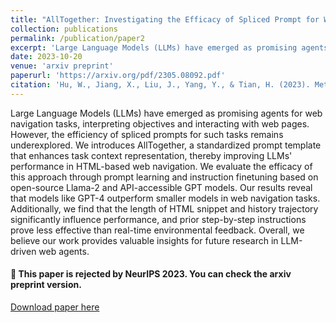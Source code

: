 ```yaml
---
title: "AllTogether: Investigating the Efficacy of Spliced Prompt for Web Navigation using Large Language Models"
collection: publications
permalink: /publication/paper2
excerpt: 'Large Language Models (LLMs) have emerged as promising agents for web navigation tasks, interpreting objectives and interacting with web pages. However, the efficiency of spliced prompts for such tasks remains underexplored. We introduces AllTogether, a standardized prompt template that enhances task context representation, thereby improving LLMs' performance in HTML-based web navigation. We evaluate the efficacy of this approach through prompt learning and instruction finetuning based on open-source Llama-2 and API-accessible GPT models. Our results reveal that models like GPT-4 outperform smaller models in web navigation tasks. Additionally, we find that the length of HTML snippet and history trajectory significantly influence performance, and prior step-by-step instructions prove less effective than real-time environmental feedback. Overall, we believe our work provides valuable insights for future research in LLM-driven web agents.'
date: 2023-10-20
venue: 'arxiv preprint'
paperurl: 'https://arxiv.org/pdf/2305.08092.pdf'
citation: 'Hu, W., Jiang, X., Liu, J., Yang, Y., & Tian, H. (2023). Meta-DM: Applications of Diffusion Models on Few-Shot Learning. arXiv preprint arXiv:2305.08092.'
---
```


Large Language Models (LLMs) have emerged as promising agents for web navigation tasks, interpreting objectives and interacting with web pages. However, the efficiency of spliced prompts for such tasks remains underexplored. We introduces AllTogether, a standardized prompt template that enhances task context representation, thereby improving LLMs' performance in HTML-based web navigation. We evaluate the efficacy of this approach through prompt learning and instruction finetuning based on open-source Llama-2 and API-accessible GPT models. Our results reveal that models like GPT-4 outperform smaller models in web navigation tasks. Additionally, we find that the length of HTML snippet and history trajectory significantly influence performance, and prior step-by-step instructions prove less effective than real-time environmental feedback. Overall, we believe our work provides valuable insights for future research in LLM-driven web agents.

#### 📌 This paper is rejected by NeurIPS 2023. You can check the arxiv preprint version.

[Download paper here](https://arxiv.org/pdf/2305.08092.pdf)
